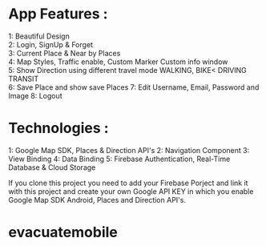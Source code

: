 # App Features :                                                                                              
 1:   Beautiful Design                                                                                        
 2:   Login, SignUp & Forget                                                                                  
 3:   Current Place & Near by Places                                                                          
 4:   Map Styles, Traffic enable, Custom Marker Custom info window                                            
 5:   Show Direction using different travel mode WALKING, BIKE< DRIVING TRANSIT                               
 6:   Save Place and show save Places
 7:   Edit Username, Email, Password and Image
 8:   Logout
 
# Technologies :
 1:   Google Map SDK, Places & Direction API's
 2:   Navigation Component
 3:   View Binding
 4:   Data Binding
 5:   Firebase Authentication, Real-Time Database & Cloud Storage
 
 
 
If you clone this project you need to add your Firebase Porject and link it with this project and create your own Google API KEY in which you enable Google Map SDK Android,
Places and Direction API's.
# evacuatemobile
